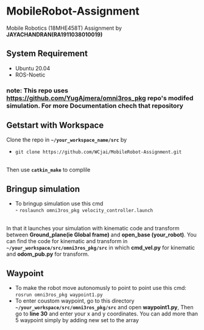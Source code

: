 # MobileRobot-Assignment
Mobile Robotics (18MHE458T) Assignment by <b>JAYACHANDRAN(RA1911038010019)</b>

## System Requirement 
* Ubuntu 20.04
* ROS-Noetic
### note: This repo uses https://github.com/YugAjmera/omni3ros_pkg repo's modifed simulation. For more Documentation chech that repository

## Getstart with Workspace
Clone the repo in <b>`~/your_workspace_name/src`</b> by
- `git clone https://github.com/WCjai/MobileRobot-Assignment.git`

<br />Then use <b>`catkin_make`</b> to complile

## Bringup simulation
* To bringup simulation use this cmd
<br />- `roslaunch omni3ros_pkg velocity_controller.launch`

<br /> In that it launches your simulation with kinematic code and transform between <b>Ground_plane(ie Global frame)</b> and <b>open_base (your_robot)</b>. You can find the code for kinematic and transform in <b>`~/your_workspace/src/omni3ros_pkg/src`</b> in which <b>cmd_vel.py</b> for kinematic and <b>odom_pub.py</b> for transform.
 
 ## Waypoint
 * To make the robot move autonomusly to point to point use this cmd:
 <br />`rosrun omni3ros_pkg waypoint1.py`
 * To enter coustom waypoint, go to  this directory <b>`~/your_workspace/src/omni3ros_pkg/src`</b> and open <b>waypoint1.py</b>, Then go to <b>line 30</b> and enter your x and y coordinates. You can add more than 5 waypoint simply by adding new set to the array  

